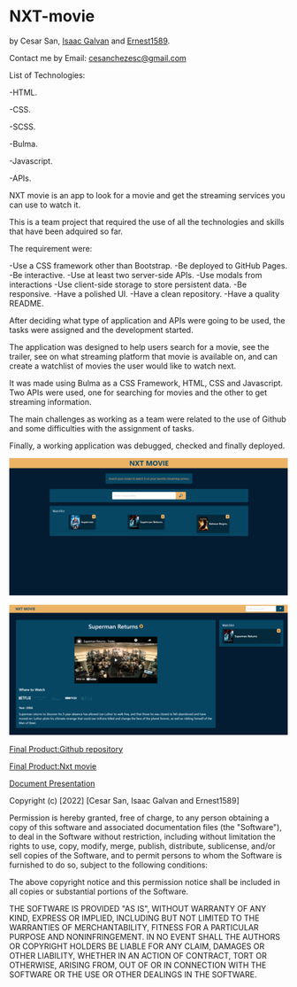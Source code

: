 # NXT-movie

by Cesar San, [Isaac Galvan](https://github.com/isaacgalvan10) and [Ernest1589](https://github.com/ernest1589).

Contact me by Email: cesanchezesc@gmail.com

List of Technologies:

-HTML.

-CSS.

-SCSS.

-Bulma.

-Javascript.

-APIs.


NXT movie is an app to look for a movie and get the streaming services you can use to watch it.

This is a team project that required the use of all the technologies and skills that have been adquired so far.

The requirement were:

-Use a CSS framework other than Bootstrap.
-Be deployed to GitHub Pages.
-Be interactive.
-Use at least two server-side APIs.
-Use modals from interactions
-Use client-side storage to store persistent data.
-Be responsive.
-Have a polished UI.
-Have a clean repository.
-Have a quality README.

After deciding what type of application and APIs were going to be used, the tasks were assigned and the development started. 

The application was designed to help users search for a movie, see the trailer, see on what streaming platform that movie is available on, and can create a watchlist of movies the user would like to watch next. 

It was made using Bulma as a CSS Framework, HTML, CSS and Javascript. Two APIs were used, one for searching for movies and the other to get streaming information. 

The main challenges as working as a team were related to the use of Github and some difficulties with the assignment of tasks.

Finally, a working application was debugged, checked and finally deployed.

![Screenshot of the webpage showing it working as expected](./assets/images/screenshot.png)

![Screenshot of the webpage showing it working as expected](./assets/images/screenshot2.png)

 [Final Product:Github repository](https://github.com/csancheze/Nxt-Movie-project/)

 [Final Product:Nxt movie](https://csancheze.github.io/Nxt-Movie-project/)

[Document Presentation](https://onedrive.live.com/view.aspx?resid=124BCA53E6F59F19!82298&ithint=file%2cpptx&authkey=!AHVscf0fYc7J3lQ)

Copyright (c) [2022] [Cesar San, Isaac Galvan and Ernest1589]

Permission is hereby granted, free of charge, to any person obtaining a copy of this software and associated documentation files (the "Software"), to deal in the Software without restriction, including without limitation the rights to use, copy, modify, merge, publish, distribute, sublicense, and/or sell copies of the Software, and to permit persons to whom the Software is furnished to do so, subject to the following conditions:

The above copyright notice and this permission notice shall be included in all copies or substantial portions of the Software.

THE SOFTWARE IS PROVIDED "AS IS", WITHOUT WARRANTY OF ANY KIND, EXPRESS OR IMPLIED, INCLUDING BUT NOT LIMITED TO THE WARRANTIES OF MERCHANTABILITY, FITNESS FOR A PARTICULAR PURPOSE AND NONINFRINGEMENT. IN NO EVENT SHALL THE AUTHORS OR COPYRIGHT HOLDERS BE LIABLE FOR ANY CLAIM, DAMAGES OR OTHER LIABILITY, WHETHER IN AN ACTION OF CONTRACT, TORT OR OTHERWISE, ARISING FROM, OUT OF OR IN CONNECTION WITH THE SOFTWARE OR THE USE OR OTHER DEALINGS IN THE SOFTWARE.
